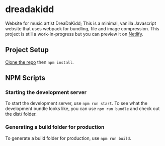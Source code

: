 # dreadakidd
Website for music artist DreaDaKidd; This is a minimal, vanilla Javascript website that uses webpack for bundling, file and image compression. This project is still a work-in-progress but you can preview it on [Netlify](https://dreadakidd.netlify.app/).

## Project Setup

[Clone the repo](https://docs.github.com/en/github/creating-cloning-and-archiving-repositories/cloning-a-repository) then ```npm install```.

## NPM Scripts

### Starting the development server

To start the development server, use ```npm run start```. To see what the development bundle looks like, you can use ```npm run bundle``` and check out the dist/ folder.

### Generating a build folder for production

To generate a build folder for production, use ```npm run build```.

